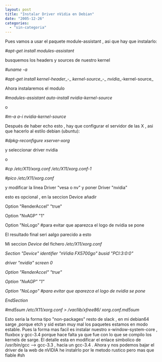 ```yaml
---
layout: post
title: "Instalar Driver nVidia en Debian"
date: "2005-12-26"
categories: 
  - "sin-categoria"
---
```


Pues vamos a usar el paquete module-assistant , asi que hay que instalarlo:

_#apt-get install modules-assistant_

busquemos los headers y sources de nuestro kernel

_#uname -a_

_#apt-get install kernel-header__\-<mi version>_ _kernel-source__\-<mi version>_ _nvidia__\-kernel-source_

Ahora instalaremos el modulo

_#modules-assistant auto-install nvidia-kernel-source_

o

_#m-a a-i nvidia-kernel-source_

Después de haber echo esto , hay que configurar el servidor de las X , asi que hacerlo al estilo debian (ubuntu):

_#dpkg-reconfigure xserver-xorg_

y seleccionar driver nvidia

o

_#cp /etc/X11/xorg.conf /etc/X11/xorg.conf-1_

_#pico /etc/X11/xorg.conf_

y modificar la linea Driver "vesa o nv" y poner Driver "nvidia"

esto es opcional , en la seccion Device añadir

Option "RenderAccel" "true"

Option "NvAGP" "1"

Option "NoLogo" #para evitar que aparezca el logo de nvidia se pone

El resultado final seri aalgo parecido a esto

Mi seccion _Device_ del fichero _/etc/X11/xorg.conf_

_Section "Device" identifier "nVidia FX5700go" busid "PCI:3:0:0"_

_driver "nvidia" screen 0_

_Option "RenderAccel" "true"_

_Option "NvAGP" "1"_

_Option "NoLogo" #para evitar que aparezca el logo de nvidia se pone_

_EndSection_

_#md5sum /etc/X11/xorg.conf > /var/lib/xfree86/ xorg.conf.md5sum_

Esto seria la forma tipo "non-packages" resto de slack , en mi debian64 sarge ,porque etch y sid estan muy mal los paquetes estamos en modo estable. Pues la forma mas facil es instalar nuestro x-window-system-core , fluxbox y gcc-3.4 porque hace falta ya que fue con lo que se compilo los kernels de sarge. El detalle esta en modificar el enlace simbolico de /usr/bin/gcc --> gcc-3.3 , hacia un gcc-3.4 . Ahora y nos podemos bajar el driver de la web de nVIDIA he instalrlo por le metodo rustico pero mas que fiable #sh
